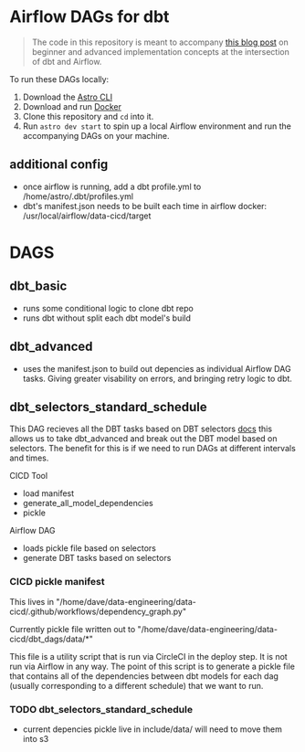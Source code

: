 # Airflow DAGs for dbt

> The code in this repository is meant to accompany [this blog post](https://astronomer.io/blog) on beginner and advanced implementation concepts at the intersection of dbt and Airflow.

To run these DAGs locally:
1. Download the [Astro CLI](https://github.com/astronomer/astro-cli)
2. Download and run [Docker](https://docs.docker.com/docker-for-mac/install/)
3. Clone this repository and `cd` into it.
4. Run `astro dev start` to spin up a local Airflow environment and run the accompanying DAGs on your machine.


## additional config
- once airflow is running, add a dbt profile.yml to /home/astro/.dbt/profiles.yml
- dbt's manifest.json needs to be built each time in airflow docker: /usr/local/airflow/data-cicd/target

# DAGS

## dbt_basic
- runs some conditional logic to clone dbt repo
- runs dbt without split each dbt model's build

## dbt_advanced
- uses the manifest.json to build out depencies as individual Airflow DAG tasks. Giving greater visability on errors, and bringing retry logic to dbt.

## dbt_selectors_standard_schedule
This DAG recieves all the DBT tasks based on DBT selectors [docs](https://www.astronomer.io/blog/airflow-dbt-2) this allows us to take dbt_advanced and break out the DBT model based on selectors. The benefit for this is if we need to run DAGs at different intervals and times.

CICD Tool
- load manifest
- generate_all_model_dependencies
- pickle

Airflow DAG
- loads pickle file based on selectors
- generate DBT tasks based on selectors

### CICD pickle manifest

This lives in "/home/dave/data-engineering/data-cicd/.github/workflows/dependency_graph.py"

Currently pickle file written out to "/home/dave/data-engineering/data-cicd/dbt_dags/data/*"

This file is a utility script that is run via CircleCI in the deploy
step. It is not run via Airflow in any way. The point of this script is
to generate a pickle file that contains all of the dependencies between dbt models
for each dag (usually corresponding to a different schedule) that we want
to run.

### TODO dbt_selectors_standard_schedule
- current depencies pickle live in include/data/ will need to move them into s3

